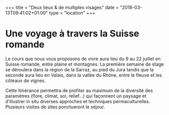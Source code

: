 +++
title = "Deux lieux & de multiples visages"
date = "2018-03-13T09:41:02+01:00"
type = "location"
+++

# Une voyage à travers la Suisse romande

Le cours que nous vous proposons de vivre aura lieu du 9 au 22 juillet en Suisse
romande, entre plaine et montagnes. La première semaine de stage se déroulera
dans la région de la Sarraz, au pied du Jura tandis que la seconde aura lieu
en Valais, dans la vallée du Rhône, entre le  fleuve et les côteaux de vignes.

Cette itinérance permettra de profiter au maximum de la diversité des paramètres
(flore, climat, sol, relief...) qui façonnent un paysage et d’illustrer in situ
diverses approches et techniques permaculturelles. Plusieurs visites de sites
ponctueront le séjour.
